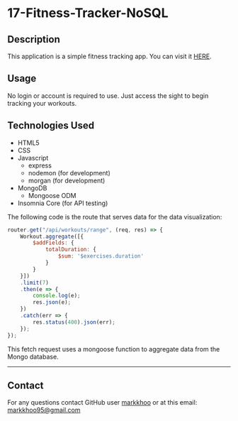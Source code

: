 # 17-Fitness-Tracker-NoSQL

## Description
This application is a simple fitness tracking app. You can visit it [HERE](https://salty-stream-24641.herokuapp.com/). 

## Usage
No login or account is required to use. Just access the sight to begin tracking your workouts. 

## Technologies Used
* HTML5
* CSS
* Javascript
    * express
    * nodemon (for development)
    * morgan (for development)
* MongoDB
    * Mongoose ODM
* Insomnia Core (for API testing)

The following code is the route that serves data for the data visualization:
```javascript
router.get("/api/workouts/range", (req, res) => {
    Workout.aggregate([{
        $addFields: {
            totalDuration: {
                $sum: '$exercises.duration'
            }
        }
    }])
    .limit(7)
    .then(e => {
        console.log(e);
        res.json(e);
    })
    .catch(err => {
        res.status(400).json(err);
    });
});
```
This fetch request uses a mongoose function to aggregate data from the Mongo database.

---

## Contact
For any questions contact GitHub user [markkhoo](https://github.com/markkhoo) or at this email: markkhoo95@gmail.com